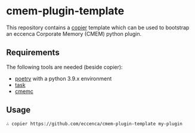 # cmem-plugin-template

This repository contains a [copier](https://copier.readthedocs.io/) template which can be used to bootstrap an eccenca Corporate Memory (CMEM) python plugin.

## Requirements

The following tools are needed (beside copier):

- [poetry](https://python-poetry.org/) with a python 3.9.x environment
- [task](https://taskfile.dev/)
- [cmemc](https://eccenca.com/go/cmemc)

## Usage

```
∴ copier https://github.com/eccenca/cmem-plugin-template my-plugin
```

